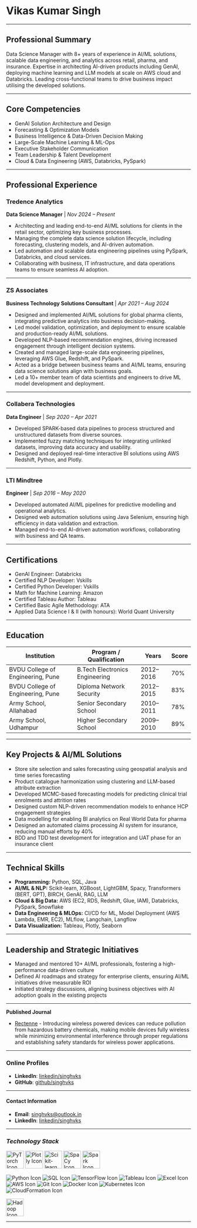 # Vikas Kumar Singh

---

## Professional Summary
Data Science Manager with 8+ years of experience in AI/ML solutions, scalable data engineering, and analytics across retail, pharma, and insurance. Expertise in architecting AI-driven products including GenAI, deploying machine learning and LLM models at scale on AWS cloud and Databricks. Leading cross-functional teams to drive business impact utilising the developed solutions.

---

## Core Competencies
- GenAI Solution Architecture and Design  
- Forecasting & Optimization Models  
- Business Intelligence & Data-Driven Decision Making  
- Large-Scale Machine Learning & ML-Ops  
- Executive Stakeholder Communication  
- Team Leadership & Talent Development  
- Cloud & Data Engineering (AWS, Databricks, PySpark)

---

## Professional Experience

### **Tredence Analytics**  
**Data Science Manager** | *Nov 2024 – Present*  
- Architecting and leading end-to-end AI/ML solutions for clients in the retail sector, optimizing key business processes.  
- Managing the complete data science solution lifecycle, including forecasting, clustering models, and AI-driven automation.  
- Led automation and scalable data engineering pipelines using PySpark, Databricks, and cloud services.  
- Collaborating with business, IT infrastructure, and data operations teams to ensure seamless AI adoption.

---

### **ZS Associates**  
**Business Technology Solutions Consultant** | *Apr 2021 – Aug 2024*  
- Designed and implemented AI/ML solutions for global pharma clients, integrating predictive analytics into business decision-making.  
- Led model validation, optimization, and deployment to ensure scalable and production-ready AI/ML solutions.  
- Developed NLP-based recommendation engines, driving increased engagement through intelligent decision systems.  
- Created and managed large-scale data engineering pipelines, leveraging AWS Glue, Redshift, and PySpark.  
- Acted as a bridge between business teams and AI/ML teams, ensuring data science solutions align with business goals.  
- Led a 10+ member team of data scientists and engineers to drive ML model development and deployment.

---

### **Collabera Technologies**  
**Data Engineer** | *Sep 2020 – Apr 2021*  
- Developed SPARK-based data pipelines to process structured and unstructured datasets from diverse sources.  
- Implemented fuzzy matching techniques for integrating unlinked datasets, improving data accuracy and usability.  
- Designed and deployed real-time interactive BI solutions using AWS Redshift, Python, and Plotly.

---

### **LTI Mindtree**  
**Engineer** | *Sep 2016 – May 2020*  
- Developed automated AI/ML pipelines for predictive modelling and operational analytics.  
- Designed web automation solutions using Java Selenium, ensuring high efficiency in data validation and extraction.  
- Managed end-to-end AI-driven automation workflows, collaborating with business and QA teams.

---

## Certifications

- GenAI Engineer: Databricks  
- Certified NLP Developer: Vskills  
- Certified Python Developer: Vskills  
- Math for Machine Learning: Amazon  
- Certified Tableau Author: Tableau  
- Certified Basic Agile Methodology: ATA  
- Applied Data Science I & II (with honours): World Quant University  

---

## Education

| Institution                        | Program / Qualification           | Years       | Score |
|------------------------------------|------------------------------------|-------------|-------|
| BVDU College of Engineering, Pune | B.Tech Electronics Engineering     | 2012–2016   | 70%   |
| BVDU College of Engineering, Pune | Diploma Network Security           | 2012–2015   | 83%   |
| Army School, Allahabad            | Senior Secondary School            | 2010–2011   | 78%   |
| Army School, Udhampur             | Higher Secondary School            | 2009–2010   | 89%   |


---

## Key Projects & AI/ML Solutions

- Store site selection and sales forecasting using geospatial analysis and time series forecasting  
- Product catalogue harmonization using clustering and LLM-based attribute extraction  
- Developed MCMC-based forecasting models for predicting clinical trial enrolments and attrition rates  
- Designed custom NLP-driven recommendation models to enhance HCP engagement strategies  
- Data modelling for enabling BI analytics on Real World Data for pharma  
- Designed an automated claims processing AI system for insurance, reducing manual efforts by 40%  
- BDD and TDD test development for integration and UAT phase for an insurance client  

---

## Technical Skills

- **Programming:** Python, SQL, Java  
- **AI/ML & NLP:** Scikit-learn, XGBoost, LightGBM, Spacy, Transformers (BERT, GPT), BIRCH, GenAI, RAG, LLM  
- **Cloud & Big Data:** AWS (EC2, RDS, Redshift, Glue, IAM), Databricks, PySpark, Snowflake  
- **Data Engineering & MLOps:** CI/CD for ML, Model Deployment (AWS Lambda, EMR, EC2), MLflow, Langchain, Langflow  
- **Data Visualization:** Tableau, Plotly, Seaborn  

---

## Leadership and Strategic Initiatives

- Managed and mentored 10+ AI/ML professionals, fostering a high-performance data-driven culture  
- Defined AI roadmaps and strategy for enterprise clients, ensuring AI/ML initiatives drive measurable ROI  
- Initiated strategy discussions, aligning business objectives with AI adoption goals in the existing projects  

---

**Published Journal**
- [Rectenne](http://www.journalcra.com/sites/default/files/issue-pdf/13826.pdf) - Introducing wireless powered devices can reduce pollution from hazardous battery chemicals, making mobile devices fully wireless while minimizing environmental interference through proper regulations and establishing safety standards for wireless power applications.

---

### Online Profiles
- **LinkedIn**: [linkedin/singhvks](https://www.linkedin.com/in/singhvks)
- **GitHub**: [github/singhvks](https://github.com/singhvks)

---

#### Contact Information
- **Email**: [singhvks@outlook.in](mailto:singhvks@outlook.in)
- **LinkedIn**: [linkedin/singhvks](https://www.linkedin.com/in/singhvks)

---

### ***Technology Stack***

<img src="https://upload.wikimedia.org/wikipedia/commons/9/96/Pytorch_logo.png" alt="PyTorch Icon" height="48">
<img src="https://images.plot.ly/logo/new-branding/plotly-logomark.png" alt="Plotly Icon" height="48">
<img src="https://upload.wikimedia.org/wikipedia/commons/0/05/Scikit_learn_logo_small.svg" alt="Scikit-learn Icon" height="48">
<img src="https://upload.wikimedia.org/wikipedia/commons/8/88/SpaCy_logo.svg" alt="SpaCy Icon" height="48">
<img src="https://upload.wikimedia.org/wikipedia/commons/f/f3/Apache_Spark_logo.svg" alt="Spark Icon" height="48">

![Python Icon](https://img.icons8.com/color/48/000000/python.png)
![SQL Icon](https://img.icons8.com/color/48/000000/sql.png)
![TensorFlow Icon](https://img.icons8.com/color/48/000000/tensorflow.png)
![Tableau Icon](https://img.icons8.com/color/48/000000/tableau-software.png)
![Excel Icon](https://img.icons8.com/color/48/000000/ms-excel.png)
![AWS Icon](https://img.icons8.com/color/48/000000/amazon-web-services.png)
![Git Icon](https://img.icons8.com/color/48/000000/git.png)
![Docker Icon](https://img.icons8.com/color/48/000000/docker.png)
![Kubernetes Icon](https://img.icons8.com/color/48/000000/kubernetes.png)
![CloudFormation Icon](https://img.icons8.com/color/48/000000/amazon-web-services.png)

<img src="https://upload.wikimedia.org/wikipedia/commons/0/0e/Hadoop_logo.svg" alt="Hadoop Icon" height="48">

---
